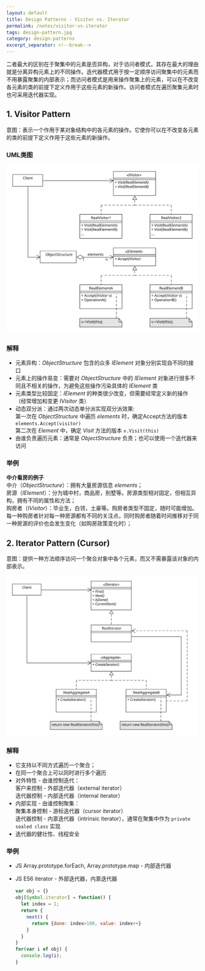 ```yaml
---
layout: default
title: Design Patterns - Visitor vs. Iterator
permalink: /notes/visitor-vs-iterator
tags: design-pattern.jpg
category: design-patterns
excerpt_separator: <!--break-->
---
```


二者最大的区别在于聚集中的元素是否异构，对于访问者模式，其存在最大的理由就是分离异构元素上的不同操作。迭代器模式用于按一定顺序访问聚集中的元素而不用暴露聚集的内部表示；而访问者模式是用来操作聚集上的元素，可以在不改变各元素的类的前提下定义作用于这些元素的新操作。访问者模式在遍历聚集元素时也可采用迭代器实现。
<!--break-->

## 1. Visitor Pattern

意图：表示一个作用于某对象结构中的各元素的操作。它使你可以在不改变各元素的类的前提下定义作用于这些元素的新操作。   

### UML类图   
![Visitor Pattern UML](/assets/images/designpattern/visitor%20pattern.svg "Visitor Pattern UML")   

### 解释   
* 元素异构：*ObjectStructure* 包含的众多 *IElement* 对象分别实现自不同的接口   
* 元素上的操作易变：需要对 *ObjectStructure* 中的 *IElement* 对象进行很多不同且不相关的操作，为避免这些操作污染具体的 *IElement* 类  
* 元素类型比较固定：*IElement* 的种类很少改变，但需要经常定义新的操作（经常增加和变更 *IVisitor* 类） 
* 动态双分派：通过两次动态单分派实现双分派效果:   
  第一次在 *ObjectStructure* 中遍历 *elements* 时，确定Accept方法的版本 `elements.Accept(visitor)`   
  第二次在 *Element* 中，确定 *Visit* 方法的版本 `v.Visit(this)`
* 由谁负责遍历元素：通常是 *ObjectStructure* 负责；也可以使用一个迭代器来访问

### 举例   
**中介看房的例子**   
中介（*ObjectStructure*）：拥有大量房源信息 *elements*；   
房源（*IElement*）：分为城中村，商品房，别墅等。房源类型相对固定，但相互异构，拥有不同的属性和方法；  
购房者（*IVisitor*）：毕业生，白领，土豪等。购房者类型不固定，随时可能增加。每一种购房者针对每一种房源都有不同的关注点，同时购房者随着时间推移对于同一种房源的评价也会发生变化（如购房政策变化时）；  


## 2. Iterator Pattern (Cursor)

意图：提供一种方法顺序访问一个聚合对象中各个元素，而又不需暴露该对象的内部表示。  

![Iterator Pattern](/assets/images/designpattern/iterator%20pattern.svg "Iterator Pattern") 

### 解释   
* 它支持以不同方式遍历一个聚合；
* 在同一个聚合上可以同时进行多个遍历   
* 对外特性 - 由谁控制迭代：  
    客户来控制 - 外部迭代器（external iterator）  
    迭代器控制 - 内部迭代器（internal iterator） 
* 内部实现 - 由谁控制聚集：  
    聚集本身控制 - 游标迭代器（cursor iterator）  
    迭代器控制 - 内禀迭代器（intrinsic iterator），通常在聚集中作为 `private sealed class` 实现
* 迭代器的健壮性、线程安全   

### 举例   
* JS Array.prototype.forEach, Array.prototype.map - 内部迭代器   
* JS ES6 iterator - 外部迭代器，内禀迭代器  

  ```javascript
  var obj = {}  
  obj[Symbol.iterator] = function() {
    let index = 1;
    return {
      next() {
        return {done: index>100, value: index++}
      }
    }
  }
  for(var i of obj) {
    console.log(i);
  }
  ```